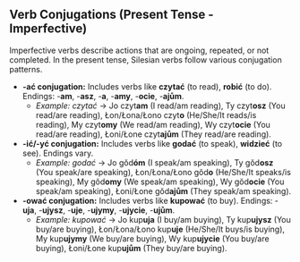 ## Verb Conjugations (Present Tense - Imperfective)

Imperfective verbs describe actions that are ongoing, repeated, or not completed. In the present tense, Silesian verbs follow various conjugation patterns.

* **-ać conjugation:** Includes verbs like **czytać** (to read), **robić** (to do). Endings: -**am**, -**asz**, -**a**, -**amy**, -**ocie**, -**ajům**.
    * *Example: czytać* -> Jo czyt**am** (I read/am reading), Ty czyt**osz** (You read/are reading), Łon/Łona/Łono czyt**o** (He/She/It reads/is reading), My czyt**omy** (We read/am reading), Wy czyt**ocie** (You read/are reading), Łoni/Łone czyt**ajům** (They read/are reading).
* **-ić/-yć conjugation:** Includes verbs like **godać** (to speak), **widzieć** (to see). Endings vary.
    * *Example: godać* -> Jo gŏd**óm** (I speak/am speaking), Ty gŏd**osz** (You speak/are speaking), Łon/Łona/Łono gŏd**o** (He/She/It speaks/is speaking), My gŏd**omy** (We speak/am speaking), Wy gŏd**ocie** (You speak/am speaking), Łoni/Łone gŏd**ajům** (They speak/am speaking).
* **-ować conjugation:** Includes verbs like **kupować** (to buy). Endings: -**uja**, -**ujysz**, -**uje**, -**ujymy**, -**ujycie**, -**ujům**.
    * *Example: kupować* -> Jo kup**uja** (I buy/am buying), Ty kup**ujysz** (You buy/are buying), Łon/Łona/Łono kup**uje** (He/She/It buys/is buying), My kup**ujymy** (We buy/are buying), Wy kup**ujycie** (You buy/are buying), Łoni/Łone kup**ujům** (They buy/are buying).